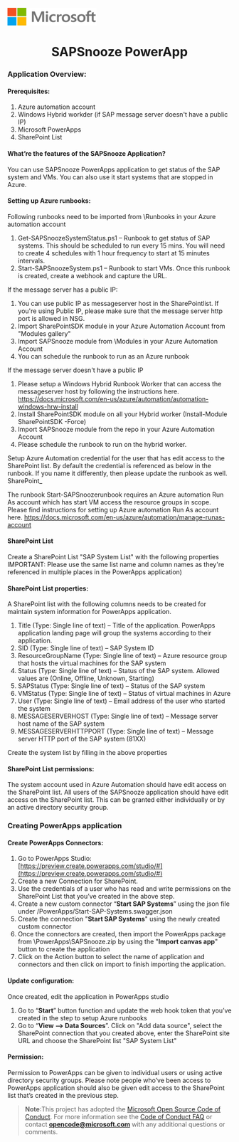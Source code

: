 ﻿<p align="left">
<img width="200" height="40" src="MD%20image/1.png"> 
</p>  
  

<div align="center">

# SAPSnooze PowerApp
</div>

### **Application Overview:**
#### **Prerequisites:**
1.	Azure automation account
2.  Windows Hybrid workder (if SAP message server doesn't have a public IP)
3.	Microsoft PowerApps 
4.	SharePoint List

#### **What’re the features of the SAPSnooze Application?** 
You can use SAPSnooze PowerApps application to get status of the SAP system and VMs. 
You can also use it start systems that are stopped in Azure.

#### **Setting up Azure runbooks:** 
Following runbooks need to be imported from \Runbooks in your Azure automation account
1.	Get-SAPSnoozeSystemStatus.ps1 – Runbook to get status of SAP systems. This should be scheduled to run every 15 mins. You will need to create 4 schedules with 1 hour frequency to start at 15 minutes intervals. 
2.	Start-SAPSnoozeSystem.ps1 – Runbook to start VMs. Once this runbook is created, create a webhook and capture the URL.

If the message server has a public IP:
1.	You can use public IP as messageserver host in the SharePointlist. If you're using Public IP, please make sure that the message server http port is allowed in NSG. 
2.	Import SharePointSDK module in your Azure Automation Account from "Modules gallery"
3.	Import SAPSnooze module from \Modules in your Azure Automation Account
4.	You can schedule the runbook to run as an Azure runbook

If the message server doesn't have a public IP
1.	Please setup a Windows Hybrid Runbook Worker that can access the messageserver host by following the instructions here. https://docs.microsoft.com/en-us/azure/automation/automation-windows-hrw-install
2.	Install SharePointSDK module on all your Hybrid worker (Install-Module SharePointSDK -Force)
3.	Import SAPSnooze module from the repo in your Azure Automation Account
4.	Please schedule the runbook to run on the hybrid worker.

Setup Azure Automation credential for the user that has edit access to the SharePoint list. By default the credential is referenced as below in the runbook. If you name it differently, then please update the runbook as well. 
SharePoint_<UserName>

The runbook Start-SAPSnoozerunbook requires an Azure automation Run As account which has start VM access the resource groups in scope.
Please find instructions for setting up Azure automation Run As account here. https://docs.microsoft.com/en-us/azure/automation/manage-runas-account

#### **SharePoint List**
Create a SharePoint List "SAP System List" with the following properties
IMPORTANT: Please use the same list name and column names as they're referenced in multiple places in the PowerApps application)
#### **SharePoint List properties:** 
A SharePoint list with the following columns needs to be created for maintain system information for PowerApps application. 
1.	Title (Type: Single line of text) – Title of the application. PowerApps application landing page will group the systems according to their application. 
2.	SID (Type: Single line of text) – SAP System ID 
3.	ResourceGroupName (Type: Single line of text) – Azure resource group that hosts the virtual machines for the SAP system
4.	Status (Type: Single line of text) – Status of the SAP system. Allowed values are (Online, Offline, Unknown, Starting) 
5.	SAPStatus (Type: Single line of text) – Status of the SAP system 
6.	VMStatus (Type: Single line of text) – Status of virtual machines in Azure
7.	User (Type: Single line of text) – Email address of the user who started the system 
8.	MESSAGESERVERHOST (Type: Single line of text) – Message server host name of the SAP system
10.	MESSAGESERVERHTTPPORT (Type: Single line of text) – Message server HTTP port of the SAP system (81XX) 

Create the system list by filling in the above properties

#### **SharePoint List permissions:** 
The system account used in Azure Automation should have edit access on the SharePoint list.
All users of the SAPSnooze application should have edit access on the SharePoint list. This can be granted either individually or by an active directory security group.

### **Creating PowerApps application** 
#### **Create PowerApps Connectors:** 
1.	Go to PowerApps Studio:[https://preview.create.powerapps.com/studio/#](https://preview.create.powerapps.com/studio/#)
2.	Create a new Connection for SharePoint. 
3.	Use the credentials of a user who has read and write permissions on the SharePoint List that you’ve created in the above step.
4.	Create a new custom connector “**Start SAP Systems**” using the json file under /PowerApps/Start-SAP-Systems.swagger.json 
5.	Create the connection "**Start SAP Systems**" using the newly created custom connector 
7.	Once the connectors are created, then import the PowerApps package from \PowerApps\SAPSnooze.zip by using the "**Import canvas app**" button to create the application
8.	Click on the Action button to select the name of application and connectors and then click on import to finish importing the application.  

#### **Update configuration:** 
Once created, edit the application in PowerApps studio
1) Go to “**Start**” button function and update the web hook token that you’ve created in the step to setup Azure runbooks
2) Go to “**View --> Data Sources**”. Click on "Add data source", select the SharePoint connection that you created above, enter the SharePoint site URL and choose the SharePoint list "SAP System List"

#### **Permission:** 
Permission to PowerApps can be given to individual users or using active directory security groups. Please note people who’ve been access to PowerApps application should also be given edit access to the SharePoint list that’s created in the previous step.

> **Note**:This project has adopted the [Microsoft Open Source Code of Conduct](https://opensource.microsoft.com/codeofconduct/). For more information see the [Code of Conduct FAQ](https://opensource.microsoft.com/codeofconduct/faq/) or contact **opencode@microsoft.com** with any additional questions or comments.

